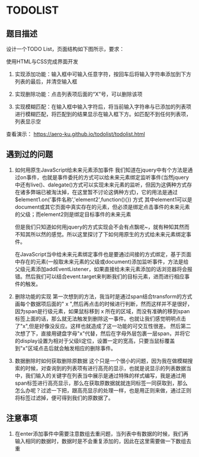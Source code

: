# TODOLIST
## 题目描述
设计一个TODO List，页面结构如下图所示，要求：

使用HTML与CSS完成界面开发

1. 实现添加功能：输入框中可输入任意字符，按回车后将输入字符串添加到下方列表的最后，并清空输入框

2. 实现删除功能：点击列表项后面的“X”号，可以删除该项

3. 实现模糊匹配：在输入框中输入字符后，将当前输入字符串与已添加的列表项进行模糊匹配，将匹配到的结果显示在输入框下方。如匹配不到任何列表项，列表显示空

查看演示： https://aero-ku.github.io/todolist/todolist.html

## 遇到过的问题
1. 如何用原生JavaScript给未来元素添加事件
    我们知道在jquery中有个方法是通过on事件，也就是事件委托的方式可以给未来元素绑定监听事件(当然jquery中还有live()、dalegate()方式可以实现未来元素的监听，但因为这俩种方式存在诸多弊端已被淘汰掉，在这里暂不讨论这俩种方式)，它的用法是通过 $element1.on('事件名称','element2',function(){}) 方式
    其中element1可以是document或其它页面中真实存在的元素，但必须是绑定点击事件的未来元素的父级；而element2则是绑定目标事件的未来元素

    但是我们只知道如何用jquery的方式实现会不会有点飘呢~，就有种知其然而不知其所以然的感觉。所以这里探讨了下如何用原生的方式给未来元素绑定事件。

    在JavaScript当中给未来元素绑定事件也是要通过间接的方式绑定，基于页面中存在的元素(一般取未来元素的父级或document)添加监听事件，方法是给父级元素添加addEventListener，如果直接给未来元素添加的话浏览器将会报错。然后我们可以结合event.target来判断我们的目标元素，进而进行相应事件的触发。

2. 删除功能的实现
    第一次想到的方法，我当时是通过span结合transform的方式画每个数据项后面的" x ",然后再点击的时候进行判断，然而这样并不是很好，因为span是行级元素，如果鼠标移到 x 所在的区域，而没有准确的移到span标签上面的话，那么就无法触发到删除这一事件。也就让我们感觉明明点击了"x",但是好像没反应。这样也就造成了这一功能的可交互性很差。
    然后第二次想了下，直接用键盘字母"x"代替，然后在字母外层包裹一层span，并将它的display设置为相对于父级li定位，设置一定的宽高，只要当鼠标覆盖到"x"区域点击后就会触发相应的删除事件。
3. 数据删除时如何获取删除原数据
    这个只是一个很小的问题，因为我在做模糊搜索的时候，对查询到的列表项有进行高亮的显示，也就是说显示的列表数据当中，我们输入的关键字在列表当中展示是通过特殊的样式编写，我是通过用span标签进行高亮显示，那么在获取原数据就就连同标签一同获取到，那么怎么办呢？过滤一下把，跟高亮显示的处理一样，也是用正则来做，通过正则将标签过滤掉，便可得到我们的原数据了。
## 注意事项
1. 在enter添加事件中需要注意数组去重问题，当列表中有数据的时候，我们再输入相同的数据时，数据时是不会重复添加的，因此在这里需要做一下数组去重
